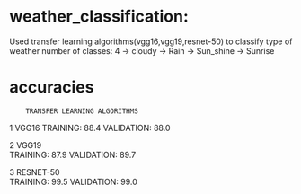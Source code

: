 # weather_classification:

Used transfer learning algorithms(vgg16,vgg19,resnet-50) to classify type of weather
number of classes: 4
-> cloudy
-> Rain
-> Sun_shine
-> Sunrise
# accuracies

        TRANSFER LEARNING ALGORITHMS	           
    
    
   1     VGG16	                                   TRAINING:     88.4
                                                   VALIDATION:   88.0

      
   
   2     VGG19	 
                                                   TRAINING:        87.9
                                                   VALIDATION:      89.7
    
   3     RESNET-50	
                                                   TRAINING:         99.5
                                                   VALIDATION:       99.0

